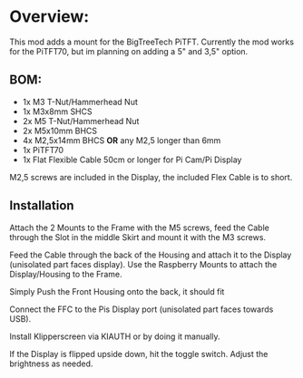 # Overview:

This mod adds a mount for the BigTreeTech PiTFT. Currently the mod works for the PiTFT70, but im planning on adding a 5" and 3,5" option.

## BOM:

- 1x M3 T-Nut/Hammerhead Nut
- 1x M3x8mm SHCS
- 2x M5 T-Nut/Hammerhead Nut
- 2x M5x10mm BHCS
- 4x M2,5x14mm BHCS **OR** any M2,5 longer than 6mm
- 1x PiTFT70
- 1x Flat Flexible Cable 50cm or longer for Pi Cam/Pi Display

M2,5 screws are included in the Display, the included Flex Cable is to short.

## Installation

Attach the 2 Mounts to the Frame with the M5 screws, feed the Cable through the Slot in the middle Skirt and mount it with the M3 screws.

Feed the Cable through the back of the Housing and attach it to the Display (unisolated part faces display). Use the Raspberry Mounts to attach the Display/Housing to the Frame.

Simply Push the Front Housing onto the back, it should fit

Connect the FFC to the Pis Display port (unisolated part faces towards USB).

Install Klipperscreen via KIAUTH or by doing it manually.

If the Display is flipped upside down, hit the toggle switch. Adjust the brightness as needed.
